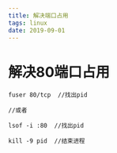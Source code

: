 ```yaml
---
title: 解决端口占用
tags: linux
date: 2019-09-01
---
```


# 解决80端口占用

    fuser 80/tcp  //找出pid

    //或者

    lsof -i :80  //找出pid

    kill -9 pid  //结束进程 
